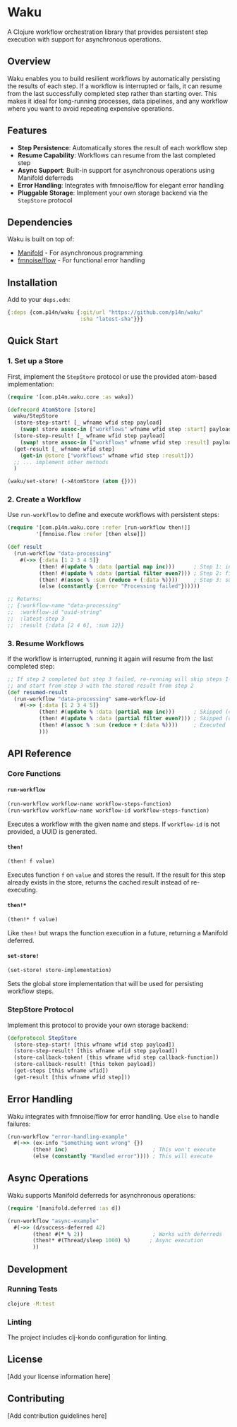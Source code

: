# Waku

A Clojure workflow orchestration library that provides persistent step execution with support for asynchronous operations.

## Overview

Waku enables you to build resilient workflows by automatically persisting the results of each step. If a workflow is interrupted or fails, it can resume from the last successfully completed step rather than starting over. This makes it ideal for long-running processes, data pipelines, and any workflow where you want to avoid repeating expensive operations.

## Features

- **Step Persistence**: Automatically stores the result of each workflow step
- **Resume Capability**: Workflows can resume from the last completed step
- **Async Support**: Built-in support for asynchronous operations using Manifold deferreds
- **Error Handling**: Integrates with fmnoise/flow for elegant error handling
- **Pluggable Storage**: Implement your own storage backend via the `StepStore` protocol

## Dependencies

Waku is built on top of:
- [Manifold](https://github.com/clj-commons/manifold) - For asynchronous programming
- [fmnoise/flow](https://github.com/fmnoise/flow) - For functional error handling

## Installation

Add to your `deps.edn`:

```clojure
{:deps {com.p14n/waku {:git/url "https://github.com/p14n/waku"
                       :sha "latest-sha"}}}
```

## Quick Start

### 1. Set up a Store

First, implement the `StepStore` protocol or use the provided atom-based implementation:

```clojure
(require '[com.p14n.waku.core :as waku])

(defrecord AtomStore [store]
  waku/StepStore
  (store-step-start! [_ wfname wfid step payload]
    (swap! store assoc-in ["workflows" wfname wfid step :start] payload))
  (store-step-result! [_ wfname wfid step payload]
    (swap! store assoc-in ["workflows" wfname wfid step :result] payload))
  (get-result [_ wfname wfid step]
    (get-in @store ["workflows" wfname wfid step :result]))
  ;; ... implement other methods
  )

(waku/set-store! (->AtomStore (atom {})))
```

### 2. Create a Workflow

Use `run-workflow` to define and execute workflows with persistent steps:

```clojure
(require '[com.p14n.waku.core :refer [run-workflow then!]]
         '[fmnoise.flow :refer [then else]])

(def result
  (run-workflow "data-processing"
    #(->> {:data [1 2 3 4 5]}
          (then! #(update % :data (partial map inc)))      ; Step 1: increment
          (then! #(update % :data (partial filter even?))) ; Step 2: filter evens
          (then! #(assoc % :sum (reduce + (:data %))))     ; Step 3: sum
          (else (constantly {:error "Processing failed"})))))

;; Returns:
;; {:workflow-name "data-processing"
;;  :workflow-id "uuid-string"
;;  :latest-step 3
;;  :result {:data [2 4 6], :sum 12}}
```

### 3. Resume Workflows

If the workflow is interrupted, running it again will resume from the last completed step:

```clojure
;; If step 2 completed but step 3 failed, re-running will skip steps 1-2
;; and start from step 3 with the stored result from step 2
(def resumed-result
  (run-workflow "data-processing" same-workflow-id
    #(->> {:data [1 2 3 4 5]}
          (then! #(update % :data (partial map inc)))      ; Skipped (cached)
          (then! #(update % :data (partial filter even?))) ; Skipped (cached)
          (then! #(assoc % :sum (reduce + (:data %))))     ; Executed
          )))
```

## API Reference

### Core Functions

#### `run-workflow`
```clojure
(run-workflow workflow-name workflow-steps-function)
(run-workflow workflow-name workflow-id workflow-steps-function)
```
Executes a workflow with the given name and steps. If `workflow-id` is not provided, a UUID is generated.

#### `then!`
```clojure
(then! f value)
```
Executes function `f` on `value` and stores the result. If the result for this step already exists in the store, returns the cached result instead of re-executing.

#### `then!*`
```clojure
(then!* f value)
```
Like `then!` but wraps the function execution in a future, returning a Manifold deferred.

#### `set-store!`
```clojure
(set-store! store-implementation)
```
Sets the global store implementation that will be used for persisting workflow steps.

### StepStore Protocol

Implement this protocol to provide your own storage backend:

```clojure
(defprotocol StepStore
  (store-step-start! [this wfname wfid step payload])
  (store-step-result! [this wfname wfid step payload])
  (store-callback-token! [this wfname wfid step callback-function])
  (store-callback-result! [this token payload])
  (get-steps [this wfname wfid])
  (get-result [this wfname wfid step]))
```

## Error Handling

Waku integrates with fmnoise/flow for error handling. Use `else` to handle failures:

```clojure
(run-workflow "error-handling-example"
  #(->> (ex-info "Something went wrong" {})
        (then! inc)                           ; This won't execute
        (else (constantly "Handled error")))) ; This will execute
```

## Async Operations

Waku supports Manifold deferreds for asynchronous operations:

```clojure
(require '[manifold.deferred :as d])

(run-workflow "async-example"
  #(->> (d/success-deferred 42)
        (then! #(* % 2))                      ; Works with deferreds
        (then!* #(Thread/sleep 1000) %)      ; Async execution
        ))
```

## Development

### Running Tests

```bash
clojure -M:test
```

### Linting

The project includes clj-kondo configuration for linting.

## License

[Add your license information here]

## Contributing

[Add contribution guidelines here]
